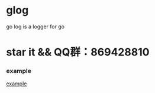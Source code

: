 # glog
go log is a logger for go 

# star it && QQ群：869428810

### example
[example](https://github.com/gosrv/glog/blob/master/example/example_test.go)